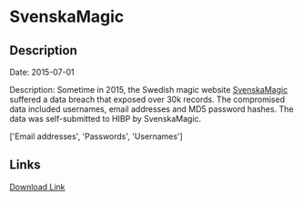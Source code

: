 # SvenskaMagic

## Description

Date: 2015-07-01

Description:
Sometime in 2015, the Swedish magic website <a href="https://www.svenskamagic.com/" target="_blank" rel="noopener">SvenskaMagic</a> suffered a data breach that exposed over 30k records. The compromised data included usernames, email addresses and MD5 password hashes. The data was self-submitted to HIBP by SvenskaMagic.


['Email addresses', 'Passwords', 'Usernames']

## Links

[Download Link](https://link-to.net/1229997/355.27664622418934/dynamic/?r=aHR0cHM6Ly93d3cubWVkaWFmaXJlLmNvbS92aWV3L21ZMWNtOVQ4VHF2aWhYei9zdmVuc2thbWFnaWMuY29tL2ZpbGU=)